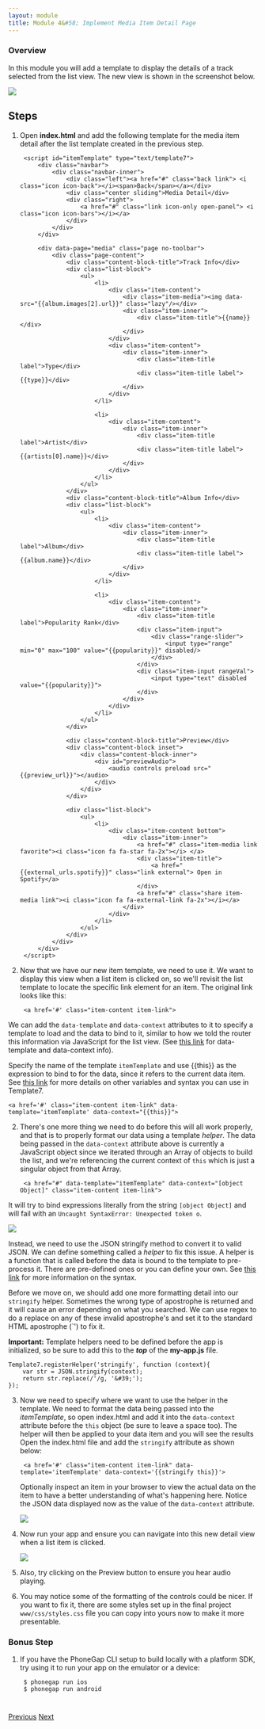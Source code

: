 ```yaml
---
layout: module
title: Module 4&#58; Implement Media Item Detail Page
---
```


### Overview
In this module you will add a template to display the details of a track selected from the list view. The new view is shown in the screenshot below. 

<img class="screenshot" src="images/detail.png"/>
 
## Steps
1. Open **index.html** and add the following template for the media item detail after the list template created in the previous step.
        
        <script id="itemTemplate" type="text/template7">
            <div class="navbar">
                <div class="navbar-inner">
                    <div class="left"><a href="#" class="back link"> <i class="icon icon-back"></i><span>Back</span></a></div>
                    <div class="center sliding">Media Detail</div>
                    <div class="right">
                        <a href="#" class="link icon-only open-panel"> <i class="icon icon-bars"></i></a>
                    </div>
                </div>
            </div>
    
            <div data-page="media" class="page no-toolbar">
                <div class="page-content">
                    <div class="content-block-title">Track Info</div>
                    <div class="list-block">
                        <ul>
                            <li>
                                <div class="item-content">
                                    <div class="item-media"><img data-src="{{album.images[2].url}}" class="lazy"/></div>
                                    <div class="item-inner">
                                        <div class="item-title">{{name}}</div>
                                    </div>
                                </div>
                                <div class="item-content">
                                    <div class="item-inner">
                                        <div class="item-title label">Type</div>
                                        <div class="item-title label">{{type}}</div>
                                    </div>
                                </div>
                            </li>
    
                            <li>
                                <div class="item-content">
                                    <div class="item-inner">
                                        <div class="item-title label">Artist</div>
                                        <div class="item-title label">{{artists[0].name}}</div>
                                    </div>
                                </div>
                            </li>
                        </ul>
                    </div>
                    <div class="content-block-title">Album Info</div>
                    <div class="list-block">
                        <ul>
                            <li>
                                <div class="item-content">
                                    <div class="item-inner">
                                        <div class="item-title label">Album</div>
                                        <div class="item-title label">{{album.name}}</div>
                                    </div>
                                </div>
                            </li>
    
                            <li>
                                <div class="item-content">
                                    <div class="item-inner">
                                        <div class="item-title label">Popularity Rank</div>
                                        <div class="item-input">
                                            <div class="range-slider">
                                                <input type="range" min="0" max="100" value="{{popularity}}" disabled/>
                                            </div>
                                        </div>
                                        <div class="item-input rangeVal">
                                            <input type="text" disabled value="{{popularity}}">
                                        </div>
                                    </div>
                                </div>
                            </li>
                        </ul>
                    </div>
    
                    <div class="content-block-title">Preview</div>
                    <div class="content-block inset">
                        <div class="content-block-inner">
                            <div id="previewAudio">
                                <audio controls preload src="{{preview_url}}"></audio>
                            </div>
                        </div>
                    </div>
    
                    <div class="list-block">
                        <ul>
                            <li>
                                <div class="item-content bottom">
                                    <div class="item-inner">
                                        <a href="#" class="item-media link favorite"><i class="icon fa fa-star fa-2x"></i> </a>
                                        <div class="item-title">
                                            <a href="{{external_urls.spotify}}" class="link external"> Open in Spotify</a>
                                        </div>
                                        <a href="#" class="share item-media link"><i class="icon fa fa-external-link fa-2x"></i></a>
                                    </div>
                                </div>
                            </li>
                        </ul>
                    </div>
                </div>
            </div>
        </script>

2. Now that we have our new item template, we need to use it. We want to display this view when a list item is clicked on, so we'll revisit the 
 list template to locate the specific link element for an item. The original link looks like this: 
    
        <a href='#' class="item-content item-link">

  We can add the `data-template` and `data-context` attributes to it to specify a template to load and the data to bind to it, similar to how we
  told the router this information via JavaScript for the list view. (See [this link](http://www.idangero.us/framework7/docs/template7-pages.html#.VqbGC1MrKjR) 
  for data-template and data-context info).
   
  Specify the name of the template `itemTemplate` and use {{this}} as the expression to bind to for the data, since it refers to the current 
  data item.  See [this link](http://www.idangero.us/template7/#.VqbGCVMrKjQ) for more details on other variables and syntax you can use in Template7. 

    <a href='#' class="item-content item-link" data-template='itemTemplate' data-context="{{this}}">    
  
2. There's one more thing we need to do before this will all work properly, and that is to properly format our data using a template *helper*. 
 The data being passed in the `data-context` attribute above is currently a JavaScript object since we iterated through an Array of objects
 to build the list, and we're referencing the current context of `this` which is just a singular object from that Array. 
 
        <a href="#" data-template="itemTemplate" data-context="[object Object]" class="item-content item-link">
                                     
 It will try to bind expressions literally from the string `[object Object]` and will fail with an `Uncaught SyntaxError: Unexpected token o`.
 
   <img class="screenshot" src="images/obj-ex.png"/>
 
 Instead, we need to use the JSON stringify method to convert it to valid JSON. We can define something called a *helper* to fix this issue. A 
 helper is a function that is called before the data is bound to the template to pre-process it. There are pre-defined ones or you can define 
 your own. See [this link](http://www.idangero.us/template7/#.VqbGCVMrKjQ) for more information on the syntax. 
 
 Before we move on, we should add one more formatting detail into our `stringify` helper. Sometimes the wrong type of apostrophe is returned 
 and it will cause an error depending on what you searched. We can use regex to do a replace on any of these invalid apostrophe's
 and set it to the standard HTML apostrophe (`&#39;) to fix it.  
 
 **Important:** Template helpers need to be defined before the app is initialized, so be sure to add this to the ***top*** of the **my-app.js** 
 file. 

    Template7.registerHelper('stringify', function (context){
        var str = JSON.stringify(context);
        return str.replace(/'/g, '&#39;');
    });

3. Now we need to specify where we want to use the helper in the template. We need to format the data being passed into the *itemTemplate*, so 
open index.html and add it into the `data-context` attribute before the `this` object (be sure to leave a space too). The helper will then be applied to 
your data item and you will see the results  Open the index.html file and add the `stringify` attribute as shown below:
 
        <a href='#' class="item-content item-link" data-template='itemTemplate' data-context='{{stringify this}}'>
        
    Optionally inspect an item in your browser to view the  actual data on the item to have a better understanding of what's happening
    here. Notice the JSON data displayed now as the value of the `data-context` attribute. 
            
    <img class="screenshot" src="images/itemData.png"/>
         
2. Now run your app and ensure you can navigate into this new detail view when a list item is clicked. 

    <img class="screenshot" src="images/detail.png"/>
 
3. Also, try clicking on the Preview button to ensure you hear audio playing.

4. You may notice some of the formatting of the controls could be nicer. If you want to fix it, there are some styles set up in the final project `www/css/styles.css` file you 
can copy into yours now to make it more presentable.    
    
### Bonus Step  
1. If you have the PhoneGap CLI setup to build locally with a platform SDK, try using it to run your app on the emulator or a device:

        $ phonegap run ios
        $ phonegap run android
           

<div class="row" style="margin-top:40px;">
<div class="col-sm-12">
<a href="module3.html" class="btn btn-default"><i class="glyphicon glyphicon-chevron-left"></i> Previous</a>
<a href="module5.html" class="btn btn-default pull-right">Next <i class="glyphicon
glyphicon-chevron-right"></i></a>
</div>
</div>

